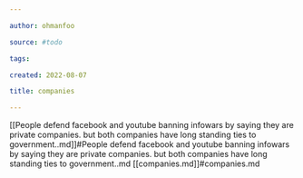 ```yaml
---

author: ohmanfoo

source: #todo

tags: 

created: 2022-08-07

title: companies

---
```

[[People defend facebook and youtube banning infowars by saying they are private companies. but both companies have long standing ties to government..md]]#People defend facebook and youtube banning infowars by saying they are private companies. but both companies have long standing ties to government..md
[[companies.md]]#companies.md